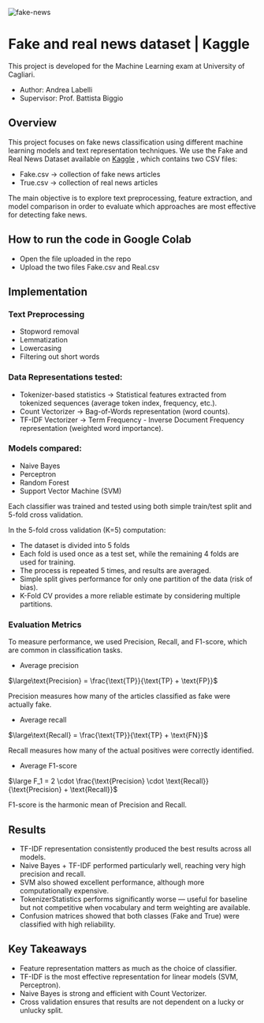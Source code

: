 ![fake-news](https://github.com/user-attachments/assets/9fbf2a5a-7ccb-44c6-8dbf-3376081b6358)

# Fake and real news dataset | Kaggle
This project is developed for the Machine Learning exam at University of Cagliari.
- Author: Andrea Labelli
- Supervisor: Prof. Battista Biggio

## Overview
This project focuses on fake news classification using different machine learning models and text representation techniques.
We use the Fake and Real News Dataset available on [Kaggle](https://www.kaggle.com/datasets/clmentbisaillon/fake-and-real-news-dataset)
, which contains two CSV files:

- Fake.csv -> collection of fake news articles
- True.csv -> collection of real news articles

The main objective is to explore text preprocessing, feature extraction, and model comparison in order to evaluate which approaches are most effective for detecting fake news.

## How to run the code in Google Colab
- Open the file uploaded in the repo
- Upload the two files Fake.csv and Real.csv

## Implementation
### Text Preprocessing 
- Stopword removal
- Lemmatization
- Lowercasing
- Filtering out short words

### Data Representations tested:
- Tokenizer-based statistics -> Statistical features extracted from tokenized sequences (average token index, frequency, etc.).
- Count Vectorizer -> Bag-of-Words representation (word counts).
- TF-IDF Vectorizer -> Term Frequency - Inverse Document Frequency representation (weighted word importance).

### Models compared:
- Naive Bayes
- Perceptron
- Random Forest
- Support Vector Machine (SVM)

Each classifier was trained and tested using both simple train/test split and 5-fold cross validation.

In the 5-fold cross validation (K=5) computation:
- The dataset is divided into 5 folds
- Each fold is used once as a test set, while the remaining 4 folds are used for training.
- The process is repeated 5 times, and results are averaged.
- Simple split gives performance for only one partition of the data (risk of bias).
- K-Fold CV provides a more reliable estimate by considering multiple partitions.

### Evaluation Metrics
To measure performance, we used Precision, Recall, and F1-score, which are common in classification tasks.

- Average precision

$\large\text{Precision} = \frac{\text{TP}}{\text{TP} + \text{FP}}$

Precision measures how many of the articles classified as fake were actually fake.

- Average recall

$\large\text{Recall} = \frac{\text{TP}}{\text{TP} + \text{FN}}$

Recall measures how many of the actual positives were correctly identified.

- Average F1-score

$\large F_1 = 2 \cdot \frac{\text{Precision} \cdot \text{Recall}}{\text{Precision} + \text{Recall}}$

F1-score is the harmonic mean of Precision and Recall.

## Results
- TF-IDF representation consistently produced the best results across all models.
- Naive Bayes + TF-IDF performed particularly well, reaching very high precision and recall.
- SVM also showed excellent performance, although more computationally expensive.
- TokenizerStatistics performs significantly worse — useful for baseline but not competitive when vocabulary and term weighting are available.
- Confusion matrices showed that both classes (Fake and True) were classified with high reliability.

## Key Takeaways
- Feature representation matters as much as the choice of classifier.
- TF-IDF is the most effective representation for linear models (SVM, Perceptron).
- Naive Bayes is strong and efficient with Count Vectorizer.
- Cross validation ensures that results are not dependent on a lucky or unlucky split.

